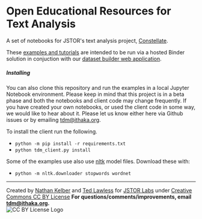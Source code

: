 # Open Educational Resources for Text Analysis
A set of notebooks for JSTOR's text analysis project, [Constellate](https://tdm-pilot.org/). 

These [examples and tutorials](https://docs.tdm-pilot.org/topic/beginner-lessons/) are intended to be run via a hosted Binder solution in conjuction with our [dataset builder web application](https://tdm-pilot.org/).

##### Installing

You can also clone this repository and run the examples in a local Jupyter Notebook environment. 
Please keep in mind that this project is in a beta phase and both the notebooks and client code may change frequently. 
If you have created your own notebooks, or used the client code in some way, we would like to hear about it. Please let us know either here via Github issues or by emailing tdm@ithaka.org.

To install the client run the following.

* `python -m pip install -r requirements.txt`
* `python tdm_client.py install`

Some of the examples use also use [nltk](https://www.nltk.org/) model files. Download these with:

* `python -m nltk.downloader stopwords wordnet`

<hr/>

Created by [Nathan Kelber](http://nkelber.com) and [Ted Lawless](https://github.com/lawlesst) for [JSTOR Labs](https://labs.jstor.org/) under [Creative Commons CC BY License](https://creativecommons.org/licenses/by/4.0/)
**For questions/comments/improvements, email tdm@ithaka.org.**<br />![CC BY License Logo](https://ithaka-labs.s3.amazonaws.com/static-files/images/tdm/tdmdocs/CC_BY.png)
